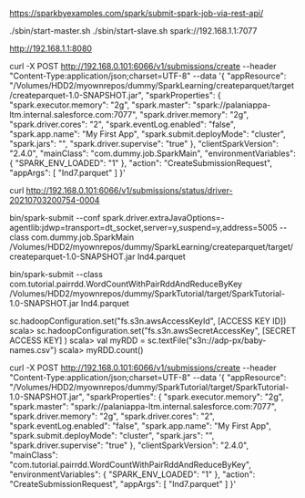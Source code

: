 https://sparkbyexamples.com/spark/submit-spark-job-via-rest-api/

./sbin/start-master.sh
./sbin/start-slave.sh spark://192.168.1.1:7077

http://192.168.1.1:8080


curl -X POST http://192.168.0.101:6066/v1/submissions/create --header "Content-Type:application/json;charset=UTF-8" --data '{
  "appResource": "/Volumes/HDD2/myownrepos/dummy/SparkLearning/createparquet/target/createparquet-1.0-SNAPSHOT.jar",
  "sparkProperties": {
    "spark.executor.memory": "2g",
    "spark.master": "spark://palaniappa-ltm.internal.salesforce.com:7077",
    "spark.driver.memory": "2g",
    "spark.driver.cores": "2",
    "spark.eventLog.enabled": "false",
    "spark.app.name": "My First App",
    "spark.submit.deployMode": "cluster",
    "spark.jars": "",
    "spark.driver.supervise": "true"
  },
  "clientSparkVersion": "2.4.0",
  "mainClass": "com.dummy.job.SparkMain",
  "environmentVariables": {
    "SPARK_ENV_LOADED": "1"
  },
  "action": "CreateSubmissionRequest",
  "appArgs": [
    "Ind7.parquet"
  ]
}'


curl http://192.168.0.101:6066/v1/submissions/status/driver-20210703200754-0004

bin/spark-submit --conf spark.driver.extraJavaOptions=-agentlib:jdwp=transport=dt_socket,server=y,suspend=y,address=5005 --class com.dummy.job.SparkMain /Volumes/HDD2/myownrepos/dummy/SparkLearning/createparquet/target/createparquet-1.0-SNAPSHOT.jar Ind4.parquet

bin/spark-submit --class com.tutorial.pairrdd.WordCountWithPairRddAndReduceByKey /Volumes/HDD2/myownrepos/dummy/SparkTutorial/target/SparkTutorial-1.0-SNAPSHOT.jar Ind4.parquet

sc.hadoopConfiguration.set("fs.s3n.awsAccessKeyId", [ACCESS KEY ID])
scala> sc.hadoopConfiguration.set("fs.s3n.awsSecretAccessKey", [SECRET ACCESS KEY] )
scala> val myRDD = sc.textFile("s3n://adp-px/baby-names.csv")
scala> myRDD.count()




curl -X POST http://192.168.0.101:6066/v1/submissions/create --header "Content-Type:application/json;charset=UTF-8" --data '{
  "appResource": "/Volumes/HDD2/myownrepos/dummy/SparkTutorial/target/SparkTutorial-1.0-SNAPSHOT.jar",
  "sparkProperties": {
    "spark.executor.memory": "2g",
    "spark.master": "spark://palaniappa-ltm.internal.salesforce.com:7077",
    "spark.driver.memory": "2g",
    "spark.driver.cores": "2",
    "spark.eventLog.enabled": "false",
    "spark.app.name": "My First App",
    "spark.submit.deployMode": "cluster",
    "spark.jars": "",
    "spark.driver.supervise": "true"
  },
  "clientSparkVersion": "2.4.0",
  "mainClass": "com.tutorial.pairrdd.WordCountWithPairRddAndReduceByKey",
  "environmentVariables": {
    "SPARK_ENV_LOADED": "1"
  },
  "action": "CreateSubmissionRequest",
  "appArgs": [
    "Ind7.parquet"
  ]
}'